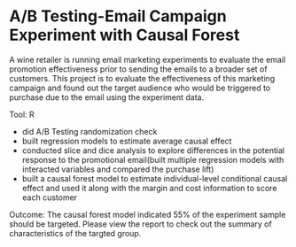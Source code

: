 # A/B Testing-Email Campaign Experiment with Causal Forest
A wine retailer is running email marketing experiments to evaluate the email promotion effectiveness prior to sending the emails to a broader set of customers. 
This project is to evaluate the effectiveness of this marketing campaign and found out the target audience who would be triggered to purchase due to 
the email using the experiment data.  <br>

Tool: R  <br>

* did A/B Testing randomization check 
* built regression models to estimate average causal effect
* conducted slice and dice analysis to explore differences in the potential response to the promotional email(built multiple regression models with interacted variables and compared the purchase lift)
* built a causal forest model to estimate individual-level conditional causal effect and used it along with the margin and cost information to score each customer 

Outcome: The causal forest model indicated 55% of the experiment sample should be targeted. Please view the report to check out the summary of characteristics of the targted group. 
 
